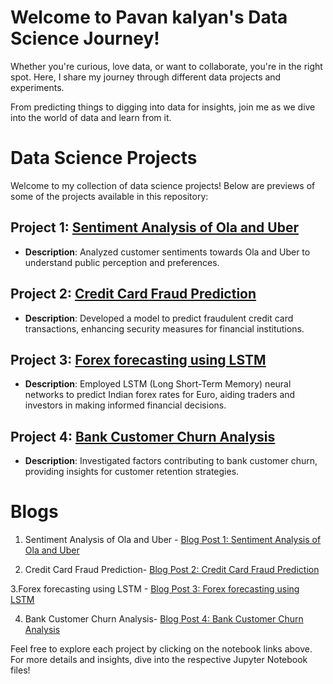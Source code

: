 
# Welcome to Pavan kalyan's Data Science Journey!

Whether you're curious, love data, or want to collaborate, you're in the right spot. Here, I share my journey through different data projects and experiments.

From predicting things to digging into data for insights, join me as we dive into the world of data and learn from it.


# Data Science Projects

Welcome to my collection of data science projects! Below are previews of some of the projects available in this repository:

## Project 1: [Sentiment Analysis of Ola and Uber](https://github.com/Pavankalyanpeddanaboina/data-science-projects/blob/main/Sentiment%20Analysis%20of%20OLA%20and%20UBER%20(1).ipynb)

- **Description**: Analyzed customer sentiments towards Ola and Uber to understand public perception and preferences.
  

## Project 2: [Credit Card Fraud Prediction](https://github.com/Pavankalyanpeddanaboina/data-science-projects/blob/main/credit%20card%20Fraud%20Prediction.ipynb)
- **Description**: Developed a model to predict fraudulent credit card transactions, enhancing security measures for financial institutions.


## Project 3: [Forex forecasting using LSTM](https://github.com/Pavankalyanpeddanaboina/data-science-projects/blob/main/forex%20forecasting%20%20(2).ipynb)
- **Description**: Employed LSTM (Long Short-Term Memory) neural networks to predict Indian forex rates for Euro, aiding traders and investors in making informed financial decisions.


## Project 4: [Bank Customer Churn Analysis](https://github.com/Pavankalyanpeddanaboina/data-science-projects/blob/main/bank%20customer%20churn%20%20(1).ipynb)
- **Description**: Investigated factors contributing to bank customer churn, providing insights for customer retention strategies.




# Blogs

1. Sentiment Analysis of Ola and Uber - [Blog Post 1: Sentiment Analysis of Ola and Uber ](https://kalyandatajourney.blogspot.com/p/a-tale-of-two-ride-hailing-giants.html)


2. Credit Card Fraud Prediction- [Blog Post 2: Credit Card Fraud Prediction](https://kalyandatajourney.blogspot.com/p/stay-safe-online-predicting-credit-card.html)


3.Forex forecasting using LSTM - [Blog Post 3: Forex forecasting using LSTM](https://kalyandatajourney.blogspot.com/p/behind-numbers-science-of-lstm-forex.html)


4. Bank Customer Churn Analysis- [Blog Post 4: Bank Customer Churn Analysis](https://kalyandatajourney.blogspot.com/p/decoding-bank-customer-churn-insights.html)


Feel free to explore each project by clicking on the notebook links above. For more details and insights, dive into the respective Jupyter Notebook files!

